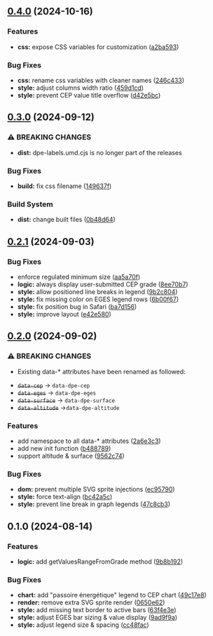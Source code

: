 

## [0.4.0](https://github.com/twekz/dpe-labels/compare/0.3.0...0.4.0) (2024-10-16)


### Features

* **css:** expose CSS variables for customization ([a2ba593](https://github.com/twekz/dpe-labels/commit/a2ba5939c99c20547293dc2f28e23d6f8ca3fa48))


### Bug Fixes

* **css:** rename css variables with cleaner names ([246c433](https://github.com/twekz/dpe-labels/commit/246c433098ea6475c6bdd8f0017a94225cce2a94))
* **style:** adjust columns width ratio ([459d1cd](https://github.com/twekz/dpe-labels/commit/459d1cd68ec0b9f672a01364052c6be4b5919c01))
* **style:** prevent CEP value title overflow ([d42e5bc](https://github.com/twekz/dpe-labels/commit/d42e5bc505e26622e34b27180c90b87fa8578a11))

## [0.3.0](https://github.com/twekz/dpe-labels/compare/0.2.1...0.3.0) (2024-09-12)


### ⚠ BREAKING CHANGES

* **dist:** dpe-labels.umd.cjs is no longer part of the releases

### Bug Fixes

* **build:** fix css filename ([149637f](https://github.com/twekz/dpe-labels/commit/149637f548b4fe81da6bd00ab2f3a41660af64f9))


### Build System

* **dist:** change built files ([0b48d64](https://github.com/twekz/dpe-labels/commit/0b48d64af19e9750f91609a2a1db4555145f7538))

## [0.2.1](https://github.com/twekz/dpe-labels/compare/0.2.0...0.2.1) (2024-09-03)


### Bug Fixes

* enforce regulated minimum size ([aa5a70f](https://github.com/twekz/dpe-labels/commit/aa5a70fefb8ecad4f44eb1714b9b2eb1b290f422))
* **logic:** always display user-submitted CEP grade ([8ee70b7](https://github.com/twekz/dpe-labels/commit/8ee70b7663ad9c20e4bfd459745b76749a71fe27))
* **style:** allow positioned line breaks in legend ([9b2c804](https://github.com/twekz/dpe-labels/commit/9b2c804a968c83968842790def1a0b96955385c1))
* **style:** fix missing color on EGES legend rows ([6b00f67](https://github.com/twekz/dpe-labels/commit/6b00f675f98cb3380edead9b635f13186f61b6b9))
* **style:** fix position bug in Safari ([ba7d156](https://github.com/twekz/dpe-labels/commit/ba7d156924bfe9f628facbcc6c05260e0ed0ce42))
* **style:** improve layout ([e42e580](https://github.com/twekz/dpe-labels/commit/e42e5808e4ed554758e9bed6c810ac944dbd18ed))

## [0.2.0](https://github.com/twekz/dpe-labels/compare/0.1.0...0.2.0) (2024-09-02)


### ⚠ BREAKING CHANGES

* Existing data-* attributes have been renamed as followed:
- ~~`data-cep`~~ → `data-dpe-cep`
- ~~`data-eges`~~ → `data-dpe-eges`
- ~~`data-surface`~~ → `data-dpe-surface`
- ~~`data-altitude`~~ →`data-dpe-altitude`

### Features

* add namespace to all data-* attributes ([2a6e3c3](https://github.com/twekz/dpe-labels/commit/2a6e3c3f61f426a5c5443fc7f4821b280eee6949))
* add new init function ([b488789](https://github.com/twekz/dpe-labels/commit/b4887898170062d9755d3caa9aa89999541e0504))
* support altitude & surface ([9562c74](https://github.com/twekz/dpe-labels/commit/9562c74362e23b4529d2e2528a46bef6fe27b5ef))


### Bug Fixes

* **dom:** prevent multiple SVG sprite injections ([ec95790](https://github.com/twekz/dpe-labels/commit/ec957905ae8b9660146ec64cb67f49eb76c5fdc6))
* **style:** force text-align ([bc42a5c](https://github.com/twekz/dpe-labels/commit/bc42a5c86a04b9e5f82fb4a64aad11c7b8b86e98))
* **style:** prevent line break in graph legends ([47c8cb3](https://github.com/twekz/dpe-labels/commit/47c8cb388db5c08356ba108ebf61022826399443))

## 0.1.0 (2024-08-14)


### Features

* **logic:** add getValuesRangeFromGrade method ([9b8b192](https://github.com/twekz/dpe-labels/commit/9b8b192e3a9d9992758ac064a9d70cb0744628e9))


### Bug Fixes

* **chart:** add "passoire énergétique" legend to CEP chart ([49c17e8](https://github.com/twekz/dpe-labels/commit/49c17e8ec288c0f0f40250eddeb4b2d307261a75))
* **render:** remove extra SVG sprite render ([0650e62](https://github.com/twekz/dpe-labels/commit/0650e62be13d285f1874f7dfd499ab007daeab88))
* **style:** add missing text border to active bars ([63f4e3e](https://github.com/twekz/dpe-labels/commit/63f4e3e087b6211ef84f110caba591ac20acc839))
* **style:** adjust EGES bar sizing & value display ([9ad9f9a](https://github.com/twekz/dpe-labels/commit/9ad9f9ab93947389dc50ab8174b1656b2b552c7a))
* **style:** adjust legend size & spacing ([cc48fac](https://github.com/twekz/dpe-labels/commit/cc48fac37b1c62e0187baf7d17444655d7bda497))
